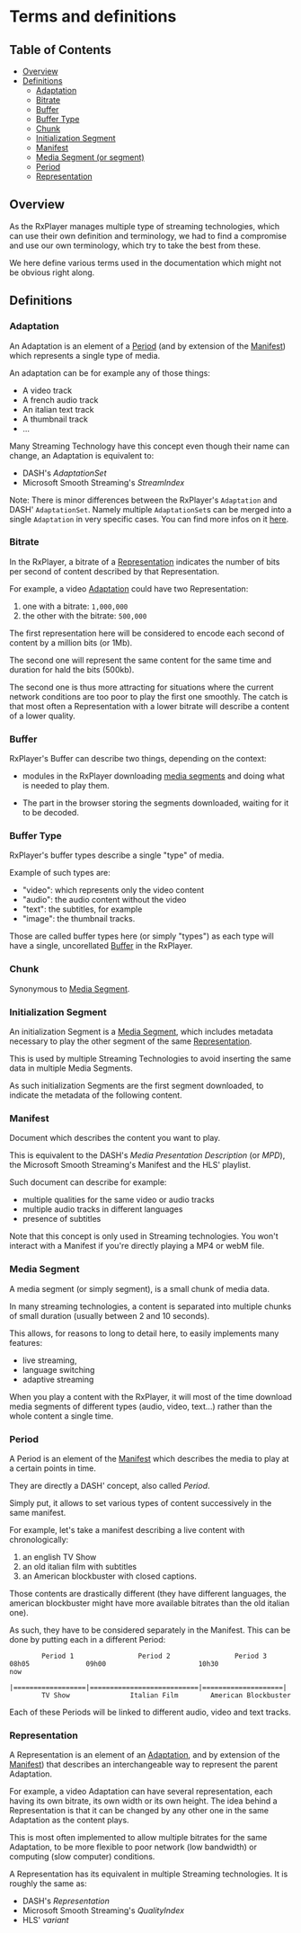 # Terms and definitions ########################################################


## Table of Contents ###########################################################

- [Overview](#overview)
- [Definitions](#instantiation)
    - [Adaptation](#adaptation)
    - [Bitrate](#bitrate)
    - [Buffer](#buffer)
    - [Buffer Type](#type)
    - [Chunk](#chunk)
    - [Initialization Segment](#init-segment)
    - [Manifest](#manifest)
    - [Media Segment (or segment)](#segment)
    - [Period](#period)
    - [Representation](#representation)



<a name="overview"></a>
## Overview ####################################################################

As the RxPlayer manages multiple type of streaming technologies, which can use
their own definition and terminology, we had to find a compromise and use our
own terminology, which try to take the best from these.

We here define various terms used in the documentation which might not be
obvious right along.



<a name="definitions"></a>
## Definitions #################################################################

<a name="adaptation"></a>
### Adaptation ##################################################################

An Adaptation is an element of a [Period](#period) (and by extension of the
[Manifest](#manifest)) which represents a single type of media.

An adaptation can be for example any of those things:
  - A video track
  - A french audio track
  - An italian text track
  - A thumbnail track
  - ...

Many Streaming Technology have this concept even though their name can change,
an Adaptation is equivalent to:
  - DASH's _AdaptationSet_
  - Microsoft Smooth Streaming's _StreamIndex_

Note: There is minor differences between the RxPlayer's `Adaptation` and DASH'
``AdaptationSet``. Namely multiple `AdaptationSet`s can be merged into a single
`Adaptation` in very specific cases.
You can find more infos on it [here](./dash_rxplayer_adaptation_difference.md).


<a name="bitrate"></a>
### Bitrate #####################################################################

In the RxPlayer, a bitrate of a [Representation](#representation) indicates the
number of bits per second of content described by that Representation.

For example, a video [Adaptation](#adaptation) could have two Representation:
  1. one with a bitrate: ``1,000,000``
  2. the other with the bitrate: ``500,000``

The first representation here will be considered to encode each second of
content by a million bits (or 1Mb).

The second one will represent the same content for the same time and duration
for hald the bits (500kb).

The second one is thus more attracting for situations where the current network
conditions are too poor to play the first one smoothly. The catch is that most
often a Representation with a lower bitrate will describe a content of a lower
quality.


<a name="buffer"></a>
### Buffer ######################################################################

RxPlayer's Buffer can describe two things, depending on the context:

  - modules in the RxPlayer downloading [media segments](#segment) and doing
    what is needed to play them.

  - The part in the browser storing the segments downloaded, waiting for it to
    be decoded.



<a name="type"></a>
### Buffer Type #################################################################

RxPlayer's buffer types describe a single "type" of media.

Example of such types are:
  - "video": which represents only the video content
  - "audio": the audio content without the video
  - "text": the subtitles, for example
  - "image": the thumbnail tracks.

Those are called buffer types here (or simply "types") as each type will have a
single, uncorellated [Buffer](#buffer) in the RxPlayer.


<a name="chunk"></a>
### Chunk ######################################################################

Synonymous to [Media Segment](#segment).


<a name="init-segment"></a>
### Initialization Segment ######################################################

An initialization Segment is a [Media Segment](#segment), which includes
metadata necessary to play the other segment of the same
[Representation](#representation).

This is used by multiple Streaming Technologies to avoid inserting the same
data in multiple Media Segments.

As such initialization Segments are the first segment downloaded, to indicate
the metadata of the following content.


<a name="manifest"></a>
### Manifest ###################################################################

Document which describes the content you want to play.

This is equivalent to the DASH's _Media Presentation Description_ (or _MPD_),
the Microsoft Smooth Streaming's Manifest and the HLS' playlist.

Such document can describe for example:
  - multiple qualities for the same video or audio tracks
  - multiple audio tracks in different languages
  - presence of subtitles

Note that this concept is only used in Streaming technologies.
You won't interact with a Manifest if you're directly playing a MP4 or webM
file.


<a name="segment"></a>
### Media Segment ###############################################################

A media segment (or simply segment), is a small chunk of media data.

In many streaming technologies, a content is separated into multiple chunks of
small duration (usually between 2 and 10 seconds).

This allows, for reasons to long to detail here, to easily implements many
features:
  - live streaming,
  - language switching
  - adaptive streaming

When you play a content with the RxPlayer, it will most of the time download
media segments of different types (audio, video, text...) rather than the whole
content a single time.


<a name="period"></a>
### Period #####################################################################

A Period is an element of the [Manifest](#manifest) which describes the media
to play at a certain points in time.

They are directly a DASH' concept, also called _Period_.

Simply put, it allows to set various types of content successively in the same
manifest.

For example, let's take a manifest describing a live content with
chronologically:
  1. an english TV Show
  2. an old italian film with subtitles
  3. an American blockbuster with closed captions.

Those contents are drastically different (they have different languages, the
american blockbuster might have more available bitrates than the old italian
one).

As such, they have to be considered separately in the Manifest.
This can be done by putting each in a different Period:
```
        Period 1                Period 2                Period 3
08h05              09h00                       10h30                 now
  |==================|===========================|====================|
        TV Show               Italian Film        American Blockbuster
```

Each of these Periods will be linked to different audio, video and text tracks.


<a name="representation"></a>
### Representation ##############################################################

A Representation is an element of an [Adaptation](#adaptation), and by extension
of the [Manifest](#manifest)) that describes an interchangeable way to represent
the parent Adaptation.

For example, a video Adaptation can have several representation, each having
its own bitrate, its own width or its own height.
The idea behind a Representation is that it can be changed by any other one in
the same Adaptation as the content plays.

This is most often implemented to allow multiple bitrates for the same
Adaptation, to be more flexible to poor network (low bandwidth) or computing
(slow computer) conditions.

A Representation has its equivalent in multiple Streaming technologies. It is
roughly the same as:
  - DASH's _Representation_
  - Microsoft Smooth Streaming's _QualityIndex_
  - HLS' _variant_

